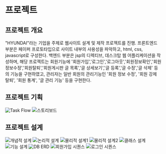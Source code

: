 # 프로젝트
## 프로젝트 개요
"HYUNDAI"라는 기업을 주제로 웹사이트 설계 및 제작 프로젝트를 진행.
프론트엔드 부분은 페이퍼 프로토타입으로 사이트 내부의 사용성을 파악하고, html, css, javascript로 구성한다.
백엔드 부분은 jsp의 디렉티브, 데스크탑 웹 어플리케이션을 작성하며, 해당 프로젝트는 회원기능에 '회원가입','로그인','로그아웃','회원정보확인','회원정보수정','회원탈퇴','회원게시판 글 목록','글 상세보기','글 등록','글 수정','글 삭제' 등의 기능을 구현하였고,
관리자는 일반 회원의 관리기능인 '회원 정보 수정', '회원 강제 탈퇴', '회원 통계', '글 관리 기능' 등을 구현한다.

## 프로젝트 기획
![Task Flow](./img/database2/taskFlow.png "Task Flow")
![스토리보드](./img/database2/WebStoryBoard1.png "스토리보드")

## 프로젝트 설계
![개념적 설계](./img/database/pro1_01.PNG "개념적 설계")
![논리적 설계](./img/database/pro1_02.png "논리적 설계")
![물리적 설계1](./img/database/pro1_03.png "물리적 설계1")
![물리적 설계2](./img/database/pro1_04.png "물리적 설계2")
![클래스 설계](./img/database/pro1_05.png "클래스 설계")
![기능 설계](./img/database/pro1_06.png "기능 설계")
![DB ERD](./img/database/pro1_07.png "DB ERD")
![회원가입 시퀀스](./img/database/pro1_08.png "회원가입 시퀀스")
![로그인 시퀀스](./img/database/pro1_09.png "로그인 시퀀스")